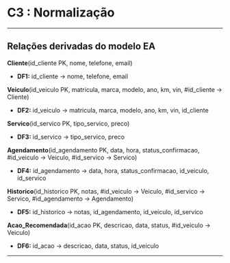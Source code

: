 # C3 : Normalização

---

## Relações derivadas do modelo EA

**Cliente**(id_cliente PK, nome, telefone, email)
- **DF1:** id_cliente → nome, telefone, email

**Veiculo**(id_veiculo PK, matricula, marca, modelo, ano, km, vin, #id_cliente → Cliente)
- **DF2:** id_veiculo → matricula, marca, modelo, ano, km, vin, id_cliente

**Servico**(id_servico PK, tipo_servico, preco)
- **DF3:** id_servico → tipo_servico, preco

**Agendamento**(id_agendamento PK, data, hora, status_confirmacao, #id_veiculo → Veiculo, #id_servico → Servico)
- **DF4:** id_agendamento → data, hora, status_confirmacao, id_veiculo, id_servico

**Historico**(id_historico PK, notas, #id_veiculo → Veiculo, #id_servico → Servico, #id_agendamento → Agendamento)
- **DF5:** id_historico → notas, id_agendamento, id_veiculo, id_servico

**Acao_Recomendada**(id_acao PK, descricao, data, status, #id_veiculo → Veiculo)
- **DF6:** id_acao → descricao, data, status, id_veiculo

---
